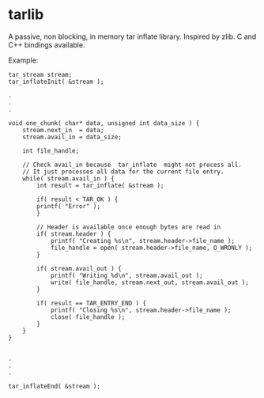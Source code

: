 tarlib
======

A passive, non blocking, in memory tar inflate library. Inspired by zlib.
C and C++ bindings available.

Example:

    tar_stream stream;
    tar_inflateInit( &stream );
    
    .
    .
    .
    
    void one_chunk( char* data, unsigned int data_size ) {
    	stream.next_in  = data;
    	stream.avail_in = data_size;
    
    	int file_handle;
    
    	// Check avail_in because  tar_inflate  might not process all.
    	// It just processes all data for the current file entry.
    	while( stream.avail_in ) {
    		int result = tar_inflate( &stream );
    		
    		if( result < TAR_OK ) {
    		printf( "Error" );
    		}
    		
    		// Header is available once enough bytes are read in
    		if( stream.header ) {
    			printf( "Creating %s\n", stream.header->file_name );
    			file_handle = open( stream.header->file_name, O_WRONLY );
    		}
    		
    		if( stream.avail_out ) {
    			printf( "Writing %d\n", stream.avail_out );
    			write( file_handle, stream.next_out, stream.avail_out );
    		}
    		
    		if( result == TAR_ENTRY_END ) {
    			printf( "Closing %s\n", stream.header->file_name );
    			close( file_handle );
    		}
    	}
    }
    
    
    .
    .
    .
    
    tar_inflateEnd( &stream );

